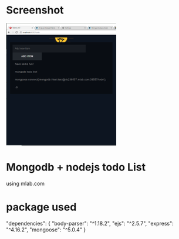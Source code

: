 # Screenshot

<img src="https://github.com/raylinhonghu/Nodejs-Todo-List/blob/master/ss.png" width="300px">

# Mongodb + nodejs todo List
using mlab.com

# package used
  "dependencies": {
    "body-parser": "^1.18.2",
    "ejs": "^2.5.7",
    "express": "^4.16.2",
    "mongoose": "^5.0.4"
  }
